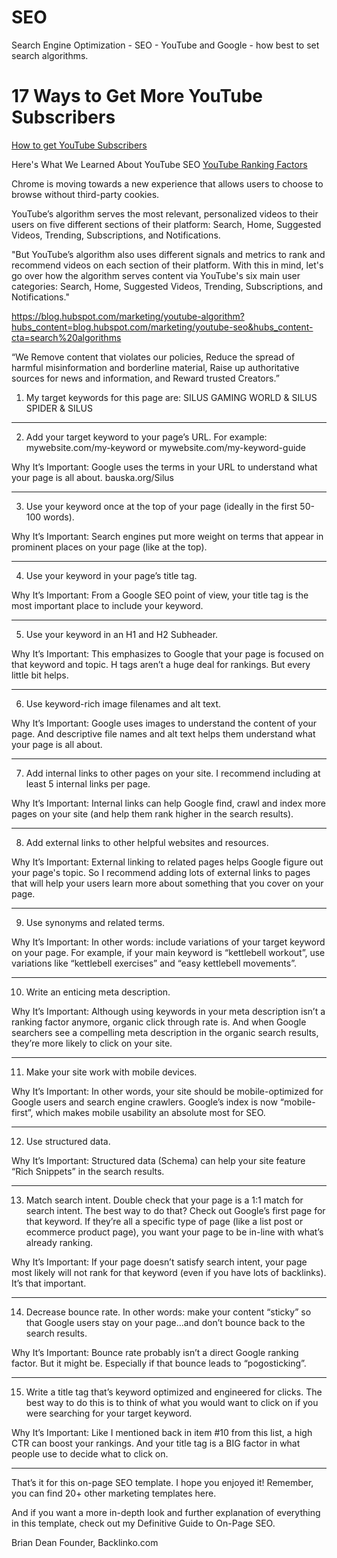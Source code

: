 # SEO
Search Engine Optimization - SEO - YouTube and Google - how best to set search algorithms. 

<h1>17 Ways to Get More YouTube Subscribers</h1>

<a href="https://backlinko.com/how-to-get-youtube-subscribers#powerplaylists">How to get YouTube Subscribers</a>


Here's What We Learned About YouTube SEO
<a href="https://backlinko.com/youtube-ranking-factors">YouTube Ranking Factors</a>


Chrome is moving towards a new experience that allows users to choose to browse 
without third-party cookies.

YouTube’s algorithm serves the most relevant, personalized videos to their users 
on five different sections of their platform: Search, Home, Suggested Videos, 
Trending, Subscriptions, and Notifications.

"But YouTube’s algorithm also uses different signals and metrics to rank and recommend 
videos on each section of their platform. With this in mind, let's go over how the 
algorithm serves content via YouTube's six main user categories: Search, Home, Suggested 
Videos, Trending, Subscriptions, and Notifications." 

https://blog.hubspot.com/marketing/youtube-algorithm?hubs_content=blog.hubspot.com/marketing/youtube-seo&hubs_content-cta=search%20algorithms

“We Remove content that violates our policies, 
Reduce the spread of harmful misinformation and borderline material, 
Raise up authoritative sources for news and information, and 
Reward trusted Creators.”

1. My target keywords for this page are: SILUS GAMING WORLD &amp; SILUS SPIDER &amp; SILUS

________________________________________

2. Add your target keyword to your page’s URL. For example: mywebsite.com/my-keyword or mywebsite.com/my-keyword-guide

Why It’s Important: Google uses the terms in your URL to understand what your page is all about.
bauska.org/Silus
________________________________________

3. Use your keyword once at the top of your page (ideally in the first 50-100 words).

Why It’s Important: Search engines put more weight on terms that appear in prominent places on your page (like at the top).

________________________________________

4. Use your keyword in your page’s title tag. 

Why It’s Important: From a Google SEO point of view, your title tag is the most important place to include your keyword.

________________________________________

5. Use your keyword in an H1 and H2 Subheader.

Why It’s Important: This emphasizes to Google that your page is focused on that keyword and topic. H tags aren’t a huge deal for rankings. But every little bit helps. 

________________________________________

6. Use keyword-rich image filenames and alt text. 

Why It’s Important: Google uses images to understand the content of your page. And descriptive file names and alt text helps them understand what your page is all about.

________________________________________

7. Add internal links to other pages on your site. I recommend including at least 5 internal links per page. 

Why It’s Important: Internal links can help Google find, crawl and index more pages on your site (and help them rank higher in the search results).

________________________________________

8. Add external links to other helpful websites and resources.

Why It’s Important: External linking to related pages helps Google figure out your page's topic. So I recommend adding lots of external links to pages that will help your users learn more about something that you cover on your page.

________________________________________

9. Use synonyms and related terms.

Why It’s Important: In other words: include variations of your target keyword on your page. For example, if your main keyword is “kettlebell workout”, use variations like “kettlebell exercises” and “easy kettlebell movements”.

________________________________________

10. Write an enticing meta description.

Why It’s Important:  Although using keywords in your meta description isn’t a ranking factor anymore, organic click through rate is. And when Google searchers see a compelling meta description in the organic search results, they’re more likely to click on your site.

________________________________________

11. Make your site work with mobile devices. 

Why It’s Important: In other words, your site should be mobile-optimized for Google users and search engine crawlers. Google’s index is now “mobile-first”, which makes mobile usability an absolute most for SEO.

________________________________________

12. Use structured data. 

Why It’s Important: Structured data (Schema) can help your site feature “Rich Snippets” in the search results.

________________________________________

13. Match search intent. Double check that your page is a 1:1 match for search intent. The best way to do that? Check out Google’s first page for that keyword. If they’re all a specific type of page (like a list post or ecommerce product page), you want your page to be in-line with what’s already ranking.

Why It’s Important: If your page doesn’t satisfy search intent, your page most likely will not rank for that keyword (even if you have lots of backlinks). It’s that important.

________________________________________

14. Decrease bounce rate. In other words: make your content “sticky” so that Google users stay on your page...and don’t bounce back to the search results. 

Why It’s Important: Bounce rate probably isn’t a direct Google ranking factor. But it might be. Especially if that bounce leads to “pogosticking”.

________________________________________

15. Write a title tag that’s keyword optimized and engineered for clicks. The best way to do this is to think of what you would want to click on if you were searching for your target keyword.

Why It’s Important: Like I mentioned back in item #10 from this list, a high CTR can boost your rankings. And your title tag is a BIG factor in what people use to decide what to click on.

________________________________________

That’s it for this on-page SEO template. I hope you enjoyed it! Remember, you can find 20+ other marketing templates here.

And if you want a more in-depth look and further explanation of everything in this template, check out my Definitive Guide to On-Page SEO.

Brian Dean
Founder, Backlinko.com
